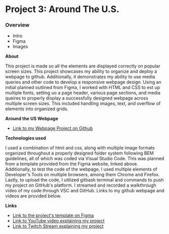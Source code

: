 # Project 3: Around The U.S.

### Overview

- Intro
- Figma
- Images

**About**

This project is made so all the elements are displayed correctly on popular screen sizes. This project showcases my ability to organize and deploy a webpage to github. Additionally, it demonstrates my ability to use media queries and other code to develop a responsive webpage design.
Using an initial planned outlined from Figma, I worked with HTML and CSS to est up multiple fonts, setting uo a page header, various page sections, and media queires to properly display a successfully designed webpage across multiple screen sizes. This included handling images, text, and overflow of elements into organized grids.

**Around the US Webpage**

- [Link to my Webpage Project on Github](https://diegopc-1995.github.io/se_project_aroundtheus/)

**Technologies used**

I used a combination of html and css, along with multiple image formats organized throughout a properly designed folder system following BEM guidelines, all of which was coded via Visual Studio Code. This was planned from a template provided from the Figma website, linked above. Additionally, to test the code of the webpage, I used multiple elements of Developer's Tools on multiple browsers, among them Chrome and Firefox. Lastly, to upload the code, I utilized gitbash terminal and commands to push my project on GitHub's platform. I streamed and recorded a walkthrough video of my code through VSC and GitHub. Links to my github webpage and videos are provided below.

**Links**

- [Link to the project's template on Figma](https://www.figma.com/file/ii4xxsJ0ghevUOcssTlHZv/Sprint-3%3A-Around-the-US?node-id=0%3A1)
- [Link to YouTube video explaining my project](https://youtu.be/060CW8VEbbk)
- [Link to Twitch Stream explaining my project](https://www.twitch.tv/videos/1998213101)
